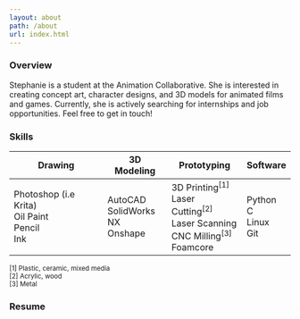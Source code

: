 ```yaml
---
layout: about
path: /about
url: index.html
---
```


### Overview
Stephanie is a student at the Animation Collaborative. She is interested in creating concept art, character designs, and 3D models for animated films and games. Currently, she is actively searching for internships and job opportunities. Feel free to get in touch!     

### Skills
<table align="center">
  <thead>
    <tr>
      <th scope="column">Drawing</th>
      <th scope="column">3D Modeling</th>
      <th scope="column">Prototyping</th>
      <th scope="column">Software</th>
    </tr>
  </thead>
  <tbody>
    <tr>
      <td>Photoshop (i.e Krita)<br> Oil Paint<br> Pencil<br> Ink</td>
      <td>AutoCAD<br> SolidWorks<br> NX<br> Onshape</td>
      <td>3D Printing<sup>[1]</sup><br>
          Laser Cutting<sup>[2]</sup><br>
          Laser Scanning<br>
          CNC Milling<sup>[3]</sup><br>
          Foamcore</td>
      <td>Python<br> C<br> Linux<br> Git</td>
    </tr>
  </tbody>
</table>

<sup>
  [1] Plastic, ceramic, mixed media<br>
  [2] Acrylic, wood<br>
  [3] Metal
</sup>

### Resume
  <a href="/art/files/docs/ChangStephanie_Art_Resume.pdf">
  <i class="fas fa-file-download fa-4x"></i>
  </a>
